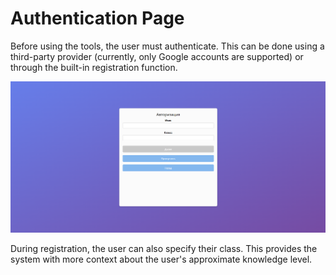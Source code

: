 # Authentication Page
Before using the tools, the user must authenticate. This can be done using a third-party provider (currently, only Google accounts are supported) or through the built-in registration function.

![alt text](./images/auth.png)

During registration, the user can also specify their class. This provides the system with more context about the user's approximate knowledge level.